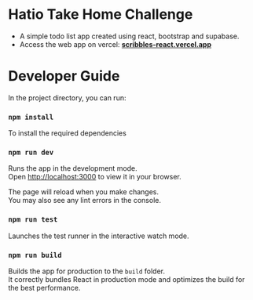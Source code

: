 # Hatio Take Home Challenge
- A simple todo list app created using react, bootstrap and supabase.
- Access the web app on vercel: <a href="https://scribbles-react.vercel.app/"><strong>scribbles-react.vercel.app</strong></a>
# Developer Guide



In the project directory, you can run:

### `npm install`
To install the required dependencies

### `npm run dev`
Runs the app in the development mode.\
Open [http://localhost:3000](http://localhost:3000) to view it in your browser.

The page will reload when you make changes.\
You may also see any lint errors in the console.

### `npm run test`

Launches the test runner in the interactive watch mode.

### `npm run build`

Builds the app for production to the `build` folder.\
It correctly bundles React in production mode and optimizes the build for the best performance.


